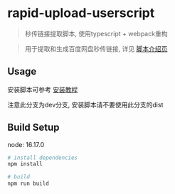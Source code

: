 # rapid-upload-userscript

> 秒传链接提取脚本, 使用typescript + webpack重构

> 用于提取和生成百度网盘秒传链接, 详见 [脚本介绍页](https://github.com/Oneflow-Inc/rapid-upload-userscript/blob/dev/homePage.md)

## Usage

安装脚本可参考 [安装教程](https://xtsat.github.io/rapid-upload-userscript-doc/install-userscript/)

注意此分支为dev分支, 安装脚本请不要使用此分支的dist

## Build Setup

node: 16.17.0

``` bash
# install dependencies
npm install

# build
npm run build
```

